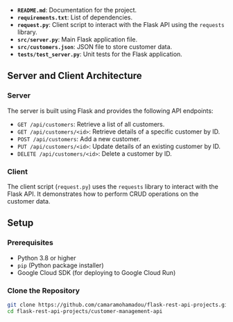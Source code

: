
- **`README.md`**: Documentation for the project.
- **`requirements.txt`**: List of dependencies.
- **`request.py`**: Client script to interact with the Flask API using the `requests` library.
- **`src/server.py`**: Main Flask application file.
- **`src/customers.json`**: JSON file to store customer data.
- **`tests/test_server.py`**: Unit tests for the Flask application.

## Server and Client Architecture

### Server

The server is built using Flask and provides the following API endpoints:

- `GET /api/customers`: Retrieve a list of all customers.
- `GET /api/customers/<id>`: Retrieve details of a specific customer by ID.
- `POST /api/customers`: Add a new customer.
- `PUT /api/customers/<id>`: Update details of an existing customer by ID.
- `DELETE /api/customers/<id>`: Delete a customer by ID.

### Client

The client script (`request.py`) uses the `requests` library to interact with the Flask API. It demonstrates how to perform CRUD operations on the customer data.

## Setup 

### Prerequisites

- Python 3.8 or higher
- `pip` (Python package installer)
- Google Cloud SDK (for deploying to Google Cloud Run)

### Clone the Repository

```bash
git clone https://github.com/camaramohamadou/flask-rest-api-projects.git
cd flask-rest-api-projects/customer-management-api
